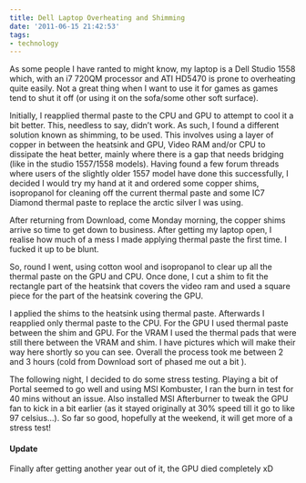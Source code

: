 ```yaml
---
title: Dell Laptop Overheating and Shimming
date: '2011-06-15 21:42:53'
tags:
- technology
---
```


As some people I have ranted to might know, my laptop is a Dell Studio 1558 which, with an i7 720QM processor and ATI HD5470 is prone to overheating quite easily. Not a great thing when I want to use it for games as games tend to shut it off (or using it on the sofa/some other soft surface).

Initially, I reapplied thermal paste to the CPU and GPU to attempt to cool it a bit better. This, needless to say, didn’t work. As such, I found a different solution known as shimming, to be used. This involves using a layer of copper in between the heatsink and GPU, Video RAM and/or CPU to dissipate the heat better, mainly where there is a gap that needs bridging (like in the studio 1557/1558 models). Having found a few forum threads where users of the slightly older 1557 model have done this successfully, I decided I would try my hand at it and ordered some copper shims, isopropanol for cleaning off the current thermal paste and some IC7 Diamond thermal paste to replace the arctic silver I was using.

After returning from Download, come Monday morning, the copper shims arrive so time to get down to business. After getting my laptop open, I realise how much of a mess I made applying thermal paste the first time. I fucked it up to be blunt.

So, round I went, using cotton wool and isopropanol to clear up all the thermal paste on the GPU and CPU. Once done, I cut a shim to fit the rectangle part of the heatsink that covers the video ram and used a square piece for the part of the heatsink covering the GPU.

I applied the shims to the heatsink using thermal paste. Afterwards I reapplied only thermal paste to the CPU. For the GPU I used thermal paste between the shim and GPU. For the VRAM I used the thermal pads that were still there between the VRAM and shim. I have pictures which will make their way here shortly so you can see. Overall the process took me between 2 and 3 hours (cold from Download sort of phased me out a bit ).

The following night, I decided to do some stress testing. Playing a bit of Portal seemed to go well and using MSI Kombuster, I ran the burn in test for 40 mins without an issue. Also installed MSI Afterburner to tweak the GPU fan to kick in a bit earlier (as it stayed originally at 30% speed till it go to like 97 celsius…). So far so good, hopefully at the weekend, it will get more of a stress test!

#### Update
Finally after getting another year out of it, the GPU died completely xD